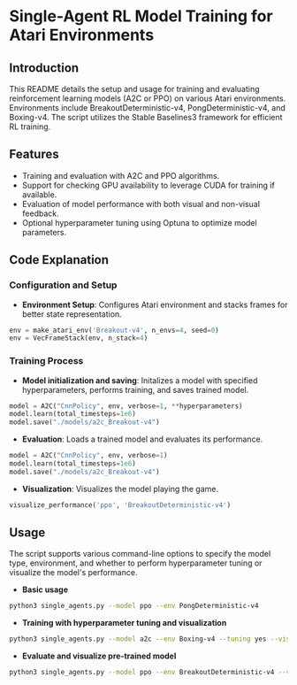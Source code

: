 # Single-Agent RL Model Training for Atari Environments

## Introduction
This README details the setup and usage for training and evaluating reinforcement learning models (A2C or PPO) on various Atari environments. Environments include BreakoutDeterministic-v4, PongDeterministic-v4, and Boxing-v4. 
The script utilizes the Stable Baselines3 framework for efficient RL training.

## Features
- Training and evaluation with A2C and PPO algorithms.
- Support for checking GPU availability to leverage CUDA for training if available.
- Evaluation of model performance with both visual and non-visual feedback.
- Optional hyperparameter tuning using Optuna to optimize model parameters.

## Code Explanation

### Configuration and Setup
- **Environment Setup**: Configures Atari environment and stacks frames for better state representation.
```python
env = make_atari_env('Breakout-v4', n_envs=4, seed=0)
env = VecFrameStack(env, n_stack=4)
```

### Training Process
- **Model initialization and saving**: Initalizes a model with specified hyperparameters, performs training, and saves trained model.
```python
model = A2C("CnnPolicy", env, verbose=1, **hyperparameters)
model.learn(total_timesteps=1e6)
model.save("./models/a2c_Breakout-v4")
```
- **Evaluation**: Loads a trained model and evaluates its performance.
```python
model = A2C("CnnPolicy", env, verbose=1)
model.learn(total_timesteps=1e6)
model.save("./models/a2c_Breakout-v4")
```
- **Visualization**: Visualizes the model playing the game.
```python
visualize_performance('ppo', 'BreakoutDeterministic-v4')
```

## Usage

The script supports various command-line options to specify the model type, environment, and whether to perform hyperparameter tuning or visualize the model's performance.

- **Basic usage**
```bash
python3 single_agents.py --model ppo --env PongDeterministic-v4
```

- **Training with hyperparameter tuning and visualization**
```bash
python3 single_agents.py --model a2c --env Boxing-v4 --tuning yes --visualize
```

- **Evaluate and visualize pre-trained model**
```bash
python3 single_agents.py --model ppo --env BreakoutDeterministic-v4 --visualize
```